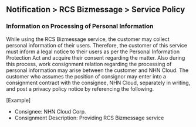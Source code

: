 ## Notification > RCS Bizmessage > Service Policy

### Information on Processing of Personal Information
While using the RCS Bizmessage service, the customer may collect personal information of their users. Therefore, the customer of this service must inform a legal notice to their users as per the Personal Information Protection Act and acquire their consent regarding the matter. Also during this process, work consignment relation regarding the processing of personal information may arise between the customer and NHN Cloud. 
The customer who assumes the position of consignor may enter into a consignment contract with the consignee, NHN Cloud, separately in writing, and post a privacy policy notice by referencing the following.

[Example]
- Consignee: NHN Cloud Corp.
- Consignment Description: Providing RCS Bizmessage service
